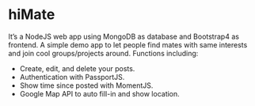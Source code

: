 # hiMate
It’s a NodeJS web app using MongoDB as database and Bootstrap4 as frontend. 
A simple demo app to let people find mates with same interests and join cool groups/projects around. Functions including:
- Create, edit, and delete your posts.
- Authentication with PassportJS.
- Show time since posted with MomentJS.
- Google Map API to auto fill-in and show location.
